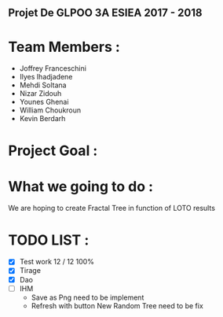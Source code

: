 Projet De GLPOO 3A ESIEA 2017 - 2018
------------------------------------
Team Members :
==============

* Joffrey Franceschini
* Ilyes Ihadjadene
* Mehdi Soltana
* Nizar Zidouh
* Younes Ghenai
* William Choukroun
* Kevin Berdarh
	
Project Goal :
==============


What we going to do :
=====================

We are hoping to create Fractal Tree in function of LOTO results

TODO LIST :
===========

- [x] Test work 12 / 12 100%
- [x] Tirage
- [x] Dao
- [ ] IHM
	- Save as Png need to be implement
	- Refresh with button New Random Tree need to be fix
	